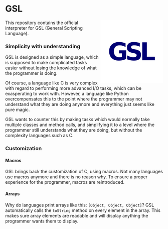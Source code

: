 # GSL
<img src="img/logo.png" width=200 style="float: right;">
This repository contains the official interpreter for GSL (General Scripting Language).<br/>

### Simplicity with understanding
GSL is designed as a simple language, which is supposed to make complicated tasks easier without losing the knowledge of what the programmer is doing.<br/>

Of course, a language like C is very complex with regard to performing more advanced I/O tasks, which can be exasperating to work with.
However, a language like Python overcompensates this to the point where the programmer may not understand what they are doing anymore and everything just seems like pure magic.

GSL wants to counter this by making tasks which would normally take multiple classes and method calls,
and simplifying it to a level where the programmer still understands what they are doing, but without the complexity languages such as C.<br/>

### Customization
#### Macros
GSL brings back the customization of C, using macros. Not many languages use macros anymore and there is no reason why.
To ensure a proper experience for the programmer, macros are reintroduced.

#### Arrays
Why do languages print arrays like this: `[Object, Object, Object]`? GSL automatically calls the `toString` method on every element in the array.
This makes sure array elements are readable and will display anything the programmer wants them to display.
